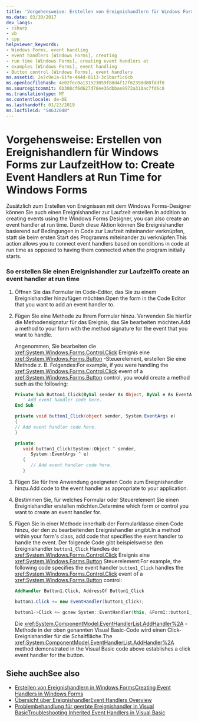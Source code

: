 ```yaml
---
title: 'Vorgehensweise: Erstellen von Ereignishandlern für Windows Forms zur Laufzeit'
ms.date: 03/30/2017
dev_langs:
- csharp
- vb
- cpp
helpviewer_keywords:
- Windows Forms, event handling
- event handlers [Windows Forms], creating
- run time [Windows Forms], creating event handlers at
- examples [Windows Forms], event handling
- Button control [Windows Forms], event handlers
ms.assetid: 2e7c9e1a-61fe-444d-8113-3c5bacf1c8cb
ms.openlocfilehash: 4e02fec0a131523059f88d4f12f62398d80fddf0
ms.sourcegitcommit: 6b308cf6d627d78ee36dbbae8972a310ac7fd6c8
ms.translationtype: MT
ms.contentlocale: de-DE
ms.lasthandoff: 01/23/2019
ms.locfileid: "54632048"
---
```

# <a name="how-to-create-event-handlers-at-run-time-for-windows-forms"></a><span data-ttu-id="d3d64-102">Vorgehensweise: Erstellen von Ereignishandlern für Windows Forms zur Laufzeit</span><span class="sxs-lookup"><span data-stu-id="d3d64-102">How to: Create Event Handlers at Run Time for Windows Forms</span></span>
<span data-ttu-id="d3d64-103">Zusätzlich zum Erstellen von Ereignissen mit dem Windows Forms-Designer können Sie auch einen Ereignishandler zur Laufzeit erstellen.</span><span class="sxs-lookup"><span data-stu-id="d3d64-103">In addition to creating events using the Windows Forms Designer, you can also create an event handler at run time.</span></span> <span data-ttu-id="d3d64-104">Durch diese Aktion können Sie Ereignishandler basierend auf Bedingungen in Code zur Laufzeit miteinander verknüpfen, statt sie beim ersten Start des Programms miteinander zu verknüpfen.</span><span class="sxs-lookup"><span data-stu-id="d3d64-104">This action allows you to connect event handlers based on conditions in code at run time as opposed to having them connected when the program initially starts.</span></span>  
  
### <a name="to-create-an-event-handler-at-run-time"></a><span data-ttu-id="d3d64-105">So erstellen Sie einen Ereignishandler zur Laufzeit</span><span class="sxs-lookup"><span data-stu-id="d3d64-105">To create an event handler at run time</span></span>  
  
1.  <span data-ttu-id="d3d64-106">Öffnen Sie das Formular im Code-Editor, das Sie zu einem Ereignishandler hinzufügen möchten.</span><span class="sxs-lookup"><span data-stu-id="d3d64-106">Open the form in the Code Editor that you want to add an event handler to.</span></span>  
  
2.  <span data-ttu-id="d3d64-107">Fügen Sie eine Methode zu Ihrem Formular hinzu. Verwenden Sie hierfür die Methodensignatur für das Ereignis, das Sie bearbeiten möchten.</span><span class="sxs-lookup"><span data-stu-id="d3d64-107">Add a method to your form with the method signature for the event that you want to handle.</span></span>  
  
     <span data-ttu-id="d3d64-108">Angenommen, Sie bearbeiten die <xref:System.Windows.Forms.Control.Click> Ereignis eine <xref:System.Windows.Forms.Button> -Steuerelement, erstellen Sie eine Methode z. B. Folgendes:</span><span class="sxs-lookup"><span data-stu-id="d3d64-108">For example, if you were handling the <xref:System.Windows.Forms.Control.Click> event of a <xref:System.Windows.Forms.Button> control, you would create a method such as the following:</span></span>  
  
    ```vb  
    Private Sub Button1_Click(ByVal sender As Object, ByVal e As EventArgs)  
       ' Add event handler code here.  
    End Sub  
    ```  
  
    ```csharp  
    private void button1_Click(object sender, System.EventArgs e)   
    {  
    // Add event handler code here.  
    }  
    ```  
  
    ```cpp  
    private:  
       void button1_Click(System::Object ^ sender,   
          System::EventArgs ^ e)  
       {  
          // Add event handler code here.  
       }  
    ```  
  
3.  <span data-ttu-id="d3d64-109">Fügen Sie für Ihre Anwendung geeigneten Code zum Ereignishandler hinzu.</span><span class="sxs-lookup"><span data-stu-id="d3d64-109">Add code to the event handler as appropriate to your application.</span></span>  
  
4.  <span data-ttu-id="d3d64-110">Bestimmen Sie, für welches Formular oder Steuerelement Sie einen Ereignishandler erstellen möchten.</span><span class="sxs-lookup"><span data-stu-id="d3d64-110">Determine which form or control you want to create an event handler for.</span></span>  
  
5.  <span data-ttu-id="d3d64-111">Fügen Sie in einer Methode innerhalb der Formularklasse einen Code hinzu, der den zu bearbeitenden Ereignishandler angibt.</span><span class="sxs-lookup"><span data-stu-id="d3d64-111">In a method within your form's class, add code that specifies the event handler to handle the event.</span></span> <span data-ttu-id="d3d64-112">Der folgende Code gibt beispielsweise den Ereignishandler `button1_Click` Handles der <xref:System.Windows.Forms.Control.Click> Ereignis eine <xref:System.Windows.Forms.Button> Steuerelement:</span><span class="sxs-lookup"><span data-stu-id="d3d64-112">For example, the following code specifies the event handler `button1_Click` handles the <xref:System.Windows.Forms.Control.Click> event of a <xref:System.Windows.Forms.Button> control:</span></span>  
  
    ```vb  
    AddHandler Button1.Click, AddressOf Button1_Click  
    ```  
  
    ```csharp  
    button1.Click += new EventHandler(button1_Click);  
    ```  
  
    ```cpp  
    button1->Click += gcnew System::EventHandler(this, &Form1::button1_Click);  
    ```  
  
     <span data-ttu-id="d3d64-113">Die <xref:System.ComponentModel.EventHandlerList.AddHandler%2A> -Methode in der oben genannten Visual Basic-Code wird einen Click-Ereignishandler für die Schaltfläche.</span><span class="sxs-lookup"><span data-stu-id="d3d64-113">The <xref:System.ComponentModel.EventHandlerList.AddHandler%2A> method demonstrated in the Visual Basic code above establishes a click event handler for the button.</span></span>  
  
## <a name="see-also"></a><span data-ttu-id="d3d64-114">Siehe auch</span><span class="sxs-lookup"><span data-stu-id="d3d64-114">See also</span></span>
- [<span data-ttu-id="d3d64-115">Erstellen von Ereignishandlern in Windows Forms</span><span class="sxs-lookup"><span data-stu-id="d3d64-115">Creating Event Handlers in Windows Forms</span></span>](../../../docs/framework/winforms/creating-event-handlers-in-windows-forms.md)
- [<span data-ttu-id="d3d64-116">Übersicht über Ereignishandler</span><span class="sxs-lookup"><span data-stu-id="d3d64-116">Event Handlers Overview</span></span>](../../../docs/framework/winforms/event-handlers-overview-windows-forms.md)
- [<span data-ttu-id="d3d64-117">Problembehandlung für geerbte Ereignishandler in Visual Basic</span><span class="sxs-lookup"><span data-stu-id="d3d64-117">Troubleshooting Inherited Event Handlers in Visual Basic</span></span>](~/docs/visual-basic/programming-guide/language-features/events/troubleshooting-inherited-event-handlers.md)
